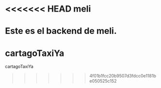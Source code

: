 <<<<<<< HEAD
meli
====

Este es el backend de meli.
=======
cartagoTaxiYa
=============

cartagoTaxiYa
>>>>>>> 4f01b1fcc20b9507d3fdcc0e1181be050525c152

